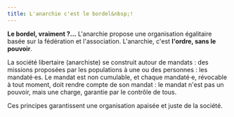 ```yaml
---
title: L'anarchie c'est le bordel&nbsp;!
---
```


**Le bordel, vraiment&nbsp;?...** L'anarchie propose une organisation égalitaire basée sur la fédération et l'association. L'anarchie, c'est **l'ordre, sans le pouvoir**.

La société libertaire (anarchiste) se construit autour de mandats&nbsp;: des missions proposées par les populations à une ou des personnes&nbsp;: les mandaté·es.
Le mandat est non cumulable, et chaque mandaté·e, révocable à tout moment, doit rendre compte de son mandat&nbsp;: le mandat n'est pas un pouvoir, mais une charge, garantie par le contrôle de tous.

Ces principes garantissent une organisation apaisée et juste de la société.
